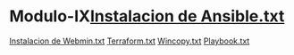 # Modulo-IX[Instalacion de Ansible.txt](https://github.com/user-attachments/files/19619356/Instalacion.de.Ansible.txt)
[Instalacion de Webmin.txt](https://github.com/user-attachments/files/19619359/Instalacion.de.Webmin.txt)
[Terraform.txt](https://github.com/user-attachments/files/19619362/Terraform.txt)
[Wincopy.txt](https://github.com/user-attachments/files/19619363/Wincopy.txt)
[Playbook.txt](https://github.com/user-attachments/files/19619364/Playbook.txt)
